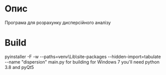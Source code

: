 # Опис
Програма для розрахунку дисперсійного аналізу

# Build
pyinstaller -F -w --paths=venv\Lib\site-packages --hidden-import=tabulate --name "dispersion" main.py
for building for Windows 7 you'll need python 3.8 and pyQt5